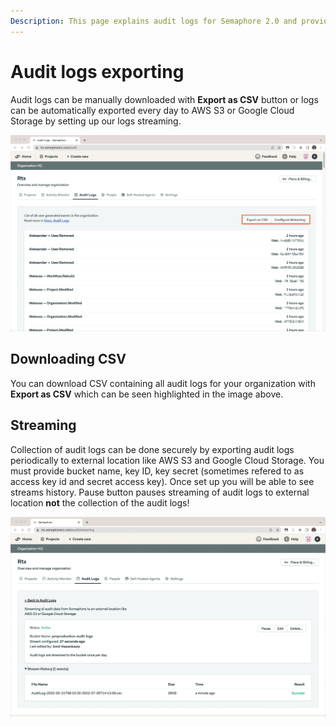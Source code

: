 ```yaml
---
Description: This page explains audit logs for Semaphore 2.0 and provides information on setting up audit log streaming to S3.
---
```


# Audit logs exporting

Audit logs can be manually downloaded with **Export as CSV** button or logs can be automatically exported every day to AWS S3 or Google Cloud Storage by setting up our logs streaming.

![Audit logs in settings](audit-logs/export-buttons.png)

## Downloading CSV
You can download CSV containing all audit logs for your organization with **Export as CSV** which can be seen highlighted in the image above.

## Streaming
Collection of audit logs can be done securely by exporting audit logs periodically to external location like AWS S3 and Google Cloud Storage. You must provide bucket name, key ID, key secret (sometimes refered to as access key id and secret access key). 
Once set up you will be able to see streams history. Pause button pauses streaming of audit logs to external location **not** the collection of the audit logs!

![Audit logs in settings](audit-logs/logs.png)

[form]: https://semaphoreci.com/contact